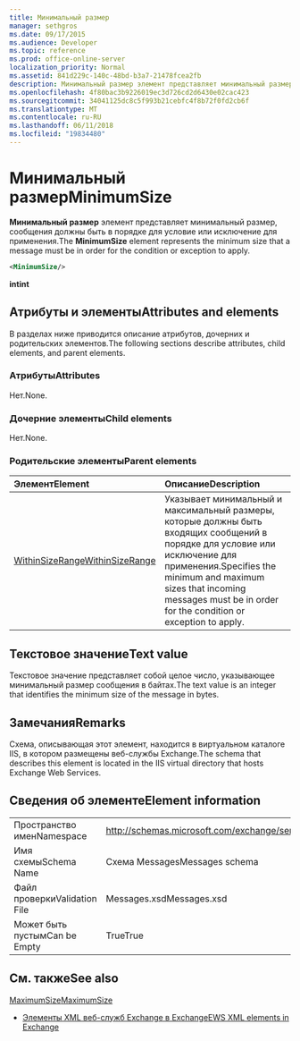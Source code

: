 ```yaml
---
title: Минимальный размер
manager: sethgros
ms.date: 09/17/2015
ms.audience: Developer
ms.topic: reference
ms.prod: office-online-server
localization_priority: Normal
ms.assetid: 841d229c-140c-48bd-b3a7-21478fcea2fb
description: Минимальный размер элемент представляет минимальный размер, сообщения должны быть в порядке для условие или исключение для применения.
ms.openlocfilehash: 4f80bac3b9226019ec3d726cd2d6430e02cac423
ms.sourcegitcommit: 34041125dc8c5f993b21cebfc4f8b72f0fd2cb6f
ms.translationtype: MT
ms.contentlocale: ru-RU
ms.lasthandoff: 06/11/2018
ms.locfileid: "19834480"
---
```

# <a name="minimumsize"></a><span data-ttu-id="881f7-103">Минимальный размер</span><span class="sxs-lookup"><span data-stu-id="881f7-103">MinimumSize</span></span>

<span data-ttu-id="881f7-104">**Минимальный размер** элемент представляет минимальный размер, сообщения должны быть в порядке для условие или исключение для применения.</span><span class="sxs-lookup"><span data-stu-id="881f7-104">The **MinimumSize** element represents the minimum size that a message must be in order for the condition or exception to apply.</span></span> 
  
```XML
<MinimumSize/>
```

 <span data-ttu-id="881f7-105">**int**</span><span class="sxs-lookup"><span data-stu-id="881f7-105">**int**</span></span>
## <a name="attributes-and-elements"></a><span data-ttu-id="881f7-106">Атрибуты и элементы</span><span class="sxs-lookup"><span data-stu-id="881f7-106">Attributes and elements</span></span>

<span data-ttu-id="881f7-107">В разделах ниже приводится описание атрибутов, дочерних и родительских элементов.</span><span class="sxs-lookup"><span data-stu-id="881f7-107">The following sections describe attributes, child elements, and parent elements.</span></span>
  
### <a name="attributes"></a><span data-ttu-id="881f7-108">Атрибуты</span><span class="sxs-lookup"><span data-stu-id="881f7-108">Attributes</span></span>

<span data-ttu-id="881f7-109">Нет.</span><span class="sxs-lookup"><span data-stu-id="881f7-109">None.</span></span>
  
### <a name="child-elements"></a><span data-ttu-id="881f7-110">Дочерние элементы</span><span class="sxs-lookup"><span data-stu-id="881f7-110">Child elements</span></span>

<span data-ttu-id="881f7-111">Нет.</span><span class="sxs-lookup"><span data-stu-id="881f7-111">None.</span></span>
  
### <a name="parent-elements"></a><span data-ttu-id="881f7-112">Родительские элементы</span><span class="sxs-lookup"><span data-stu-id="881f7-112">Parent elements</span></span>

|<span data-ttu-id="881f7-113">**Элемент**</span><span class="sxs-lookup"><span data-stu-id="881f7-113">**Element**</span></span>|<span data-ttu-id="881f7-114">**Описание**</span><span class="sxs-lookup"><span data-stu-id="881f7-114">**Description**</span></span>|
|:-----|:-----|
|[<span data-ttu-id="881f7-115">WithinSizeRange</span><span class="sxs-lookup"><span data-stu-id="881f7-115">WithinSizeRange</span></span>](withinsizerange.md) <br/> |<span data-ttu-id="881f7-116">Указывает минимальный и максимальный размеры, которые должны быть входящих сообщений в порядке для условие или исключение для применения.</span><span class="sxs-lookup"><span data-stu-id="881f7-116">Specifies the minimum and maximum sizes that incoming messages must be in order for the condition or exception to apply.</span></span>  <br/> |
   
## <a name="text-value"></a><span data-ttu-id="881f7-117">Текстовое значение</span><span class="sxs-lookup"><span data-stu-id="881f7-117">Text value</span></span>

<span data-ttu-id="881f7-118">Текстовое значение представляет собой целое число, указывающее минимальный размер сообщения в байтах.</span><span class="sxs-lookup"><span data-stu-id="881f7-118">The text value is an integer that identifies the minimum size of the message in bytes.</span></span>
  
## <a name="remarks"></a><span data-ttu-id="881f7-119">Замечания</span><span class="sxs-lookup"><span data-stu-id="881f7-119">Remarks</span></span>

<span data-ttu-id="881f7-120">Схема, описывающая этот элемент, находится в виртуальном каталоге IIS, в котором размещены веб-службы Exchange.</span><span class="sxs-lookup"><span data-stu-id="881f7-120">The schema that describes this element is located in the IIS virtual directory that hosts Exchange Web Services.</span></span>
  
## <a name="element-information"></a><span data-ttu-id="881f7-121">Сведения об элементе</span><span class="sxs-lookup"><span data-stu-id="881f7-121">Element information</span></span>

|||
|:-----|:-----|
|<span data-ttu-id="881f7-122">Пространство имен</span><span class="sxs-lookup"><span data-stu-id="881f7-122">Namespace</span></span>  <br/> |http://schemas.microsoft.com/exchange/services/2006/messages  <br/> |
|<span data-ttu-id="881f7-123">Имя схемы</span><span class="sxs-lookup"><span data-stu-id="881f7-123">Schema Name</span></span>  <br/> |<span data-ttu-id="881f7-124">Схема Messages</span><span class="sxs-lookup"><span data-stu-id="881f7-124">Messages schema</span></span>  <br/> |
|<span data-ttu-id="881f7-125">Файл проверки</span><span class="sxs-lookup"><span data-stu-id="881f7-125">Validation File</span></span>  <br/> |<span data-ttu-id="881f7-126">Messages.xsd</span><span class="sxs-lookup"><span data-stu-id="881f7-126">Messages.xsd</span></span>  <br/> |
|<span data-ttu-id="881f7-127">Может быть пустым</span><span class="sxs-lookup"><span data-stu-id="881f7-127">Can be Empty</span></span>  <br/> |<span data-ttu-id="881f7-128">True</span><span class="sxs-lookup"><span data-stu-id="881f7-128">True</span></span>  <br/> |
   
## <a name="see-also"></a><span data-ttu-id="881f7-129">См. также</span><span class="sxs-lookup"><span data-stu-id="881f7-129">See also</span></span>



[<span data-ttu-id="881f7-130">MaximumSize</span><span class="sxs-lookup"><span data-stu-id="881f7-130">MaximumSize</span></span>](maximumsize.md)


- [<span data-ttu-id="881f7-131">Элементы XML веб-служб Exchange в Exchange</span><span class="sxs-lookup"><span data-stu-id="881f7-131">EWS XML elements in Exchange</span></span>](ews-xml-elements-in-exchange.md)

